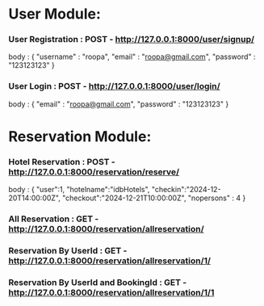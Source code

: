 # User Module:
### User Registration : POST - http://127.0.0.1:8000/user/signup/
body :
         {
         "username" : "roopa",
         "email" : "roopa@gmail.com",
         "password" : "123123123"
         }
    
### User Login : POST - http://127.0.0.1:8000/user/login/

body :
        {
            "email" : "roopa@gmail.com",
            "password" : "123123123"
        }
   
# Reservation Module:
### Hotel Reservation : POST - http://127.0.0.1:8000/reservation/reserve/ 
body : 
        {
            "user":1,
            "hotelname":"idbHotels",
            "checkin":"2024-12-20T14:00:00Z",
            "checkout":"2024-12-21T10:00:00Z",
            "nopersons" : 4
        }
### All Reservation : GET - http://127.0.0.1:8000/reservation/allreservation/

### Reservation By UserId : GET - http://127.0.0.1:8000/reservation/allreservation/1/

### Reservation By UserId and BookingId : GET - http://127.0.0.1:8000/reservation/allreservation/1/1
